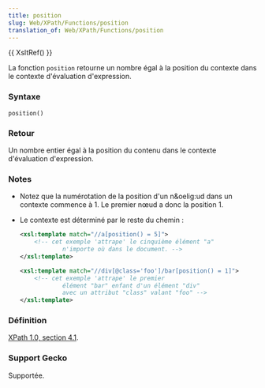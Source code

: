 ```yaml
---
title: position
slug: Web/XPath/Functions/position
translation_of: Web/XPath/Functions/position
---
```


{{ XsltRef() }}

La fonction `position` retourne un nombre égal à la position du contexte dans le contexte d'évaluation d'expression.

### Syntaxe

```
position()
```

### Retour

Un nombre entier égal à la position du contenu dans le contexte d'évaluation d'expression.

### Notes

- Notez que la numérotation de la position d'un n\&oelig:ud dans un contexte commence à 1. Le premier nœud a donc la position 1.

- Le contexte est déterminé par le reste du chemin&nbsp;:

    ```xml
    <xsl:template match="//a[position() = 5]">
        <!-- cet exemple 'attrape' le cinquième élément "a"
                n'importe où dans le document. -->
    </xsl:template>
    ```

    ```xml
    <xsl:template match="//div[@class='foo']/bar[position() = 1]">
        <!-- cet exemple 'attrape' le premier
                élément "bar" enfant d'un élément "div"
                avec un attribut "class" valant "foo" -->
    </xsl:template>
    ```

### Définition

[XPath 1.0, section 4.1](http://www.w3.org/TR/xpath#function-position).

### Support Gecko

Supportée.
